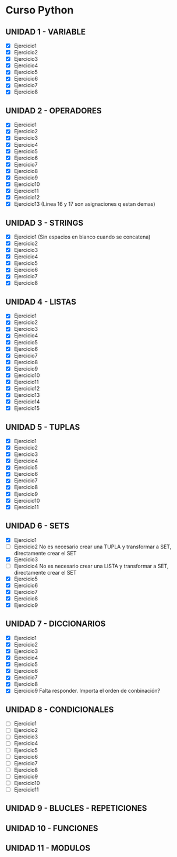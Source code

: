# Curso Python

## UNIDAD 1 - VARIABLE

- [x] Ejercicio1
- [x] Ejercicio2
- [x] Ejercicio3
- [x] Ejercicio4
- [x] Ejercicio5
- [x] Ejercicio6
- [x] Ejercicio7
- [x] Ejercicio8

## UNIDAD 2 - OPERADORES

- [x] Ejercicio1
- [x] Ejercicio2
- [x] Ejercicio3
- [x] Ejercicio4
- [x] Ejercicio5
- [x] Ejercicio6
- [x] Ejercicio7
- [x] Ejercicio8
- [x] Ejercicio9
- [x] Ejercicio10
- [x] Ejercicio11
- [x] Ejercicio12
- [x] Ejercicio13 (Linea 16 y 17 son asignaciones q estan demas)

## UNIDAD 3 - STRINGS

- [x] Ejercicio1 (Sin espacios en blanco cuando se concatena)
- [x] Ejercicio2
- [x] Ejercicio3
- [x] Ejercicio4
- [x] Ejercicio5
- [x] Ejercicio6
- [x] Ejercicio7
- [x] Ejercicio8

## UNIDAD 4 - LISTAS

- [x] Ejercicio1
- [x] Ejercicio2
- [x] Ejercicio3
- [x] Ejercicio4
- [x] Ejercicio5
- [x] Ejercicio6
- [x] Ejercicio7
- [x] Ejercicio8
- [x] Ejercicio9
- [x] Ejercicio10
- [x] Ejercicio11
- [x] Ejercicio12
- [x] Ejercicio13
- [x] Ejercicio14
- [x] Ejercicio15

## UNIDAD 5 - TUPLAS

- [x] Ejercicio1 
- [x] Ejercicio2
- [x] Ejercicio3
- [x] Ejercicio4
- [x] Ejercicio5
- [x] Ejercicio6
- [x] Ejercicio7
- [x] Ejercicio8
- [x] Ejercicio9
- [x] Ejercicio10
- [x] Ejercicio11

## UNIDAD 6 - SETS

- [x] Ejercicio1 
- [ ] Ejercicio2 No es necesario crear una TUPLA y transformar a SET, directamente crear el SET
- [x] Ejercicio3
- [ ] Ejercicio4 No es necesario crear una LISTA y transformar a SET, directamente crear el SET
- [x] Ejercicio5
- [x] Ejercicio6
- [x] Ejercicio7
- [x] Ejercicio8
- [x] Ejercicio9

## UNIDAD 7 - DICCIONARIOS

- [x] Ejercicio1 
- [x] Ejercicio2
- [x] Ejercicio3
- [x] Ejercicio4
- [x] Ejercicio5
- [x] Ejercicio6
- [x] Ejercicio7
- [x] Ejercicio8
- [x] Ejercicio9 Falta responder. Importa el orden de conbinación?

## UNIDAD 8 - CONDICIONALES

- [ ] Ejercicio1 
- [ ] Ejercicio2
- [ ] Ejercicio3
- [ ] Ejercicio4
- [ ] Ejercicio5
- [ ] Ejercicio6
- [ ] Ejercicio7
- [ ] Ejercicio8
- [ ] Ejercicio9
- [ ] Ejercicio10
- [ ] Ejercicio11

## UNIDAD 9 - BLUCLES - REPETICIONES

## UNIDAD 10 - FUNCIONES

## UNIDAD 11 - MODULOS